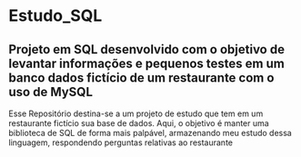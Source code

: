 # Estudo_SQL
## Projeto em SQL desenvolvido com o objetivo de levantar informações e pequenos testes em um banco dados fictício de um restaurante com o uso de MySQL
Esse Repositório destina-se a um projeto de estudo que tem em um restaurante fictício sua base de dados. Aqui, o objetivo é manter uma biblioteca de SQL de forma mais palpável, armazenando meu estudo dessa linguagem, respondendo perguntas relativas ao restaurante
